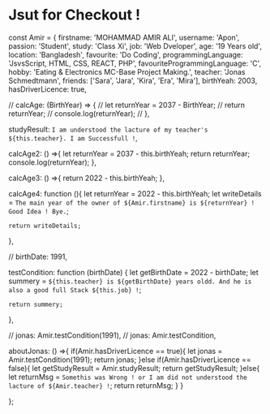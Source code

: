 # Jsut for Checkout !

const Amir = {
firstname: 'MOHAMMAD AMIR ALI',
username: 'Apon',
passion: 'Student',
study: 'Class Xi',
job: 'Web Dveloper',
age: '19 Years old',
location: 'Bangladesh',
favourite: 'Do Coding',
programmingLanguage: 'JsvsScript, HTML, CSS, REACT, PHP',
favouriteProgrammingLanguage: 'C',
hobby: 'Eating & Electronics MC-Base Project Making.',
teacher: 'Jonas Schmedtmann',
friends: ['Sara', 'Jara', 'Kira', 'Era', 'Mira'],
birthYeah: 2003,
hasDriverLicence: true,

// calcAge: (BirthYear) => {
// let returnYear = 2037 - BirthYear;
// return returnYear;
// console.log(returnYear);
// },

studyResult: `I am understood the lacture of my teacher's ${this.teacher}. I am Successfull !`,

calcAge2: () =>{
let returnYear = 2037 - this.birthYeah;
return returnYear;
console.log(returnYear);
},

calcAge3: () =>{
return 2022 - this.birthYeah;
},

calcAge4: function (){
let returnYear = 2022 - this.birthYeah;
let writeDetails = `The main year of the owner of ${Amir.firstname} is ${returnYear} ! Good Idea ! Bye.`;

    return writeDetails;

},

// birthDate: 1991,

testCondition: function (birthDate) {
let getBirthDate = 2022 - birthDate;
let summery = `${this.teacher} is ${getBirthDate} years oldd. And he is also a good full Stack ${this.job} !`;

    return summery;

},

// jonas: Amir.testCondition(1991),
// jonas: Amir.testCondition,

aboutJonas: () =>{
if(Amir.hasDriverLicence == true){
let jonas = Amir.testCondition(1991);
return jonas;
}else if(Amir.hasDriverLicence == false){
let getStudyResult = Amir.studyResult;
return getStudyResult;
}else{
let returnMsg = `Somethis was Wrong ! or I am did not understood the lacture of ${Amir.teacher} !`;
return returnMsg;
}
}

};

   <!-- Test -->
<!--
10259425000
10259425001
10259425002
10259425003
10259425004
10259425005
10259425006
10259425007
10259425008
10259425009
10259425010
10259425011
10259425012
10259425013
10259425014
10259425015
10259425016
10259425017
10259425018
10259425019
10259425020
10259425021
10259425022
10259425023
10259425024
10259425025
10259425026
10259425027
10259425028
10259425029
10259425030
10259425031
10259425032
10259425033
10259425034
10259425035
10259425036
10259425037
10259425038
10259425039
10259425040
10259425041
10259425042
10259425043
10259425044
10259425045
10259425046
10259425047
10259425048
10259425049
10259425050
10259425051
10259425052
10259425053
10259425054
10259425055
10259425056
10259425057
10259425058
10259425059
10259425060
10259425061
10259425062
10259425063
10259425064
10259425065
10259425066
10259425067
10259425068
10259425069
10259425070
10259425071
10259425072
10259425073
10259425074
10259425075
10259425076
10259425077
10259425078
10259425079
10259425080
10259425081
10259425082
10259425083
10259425084
10259425085
10259425086
10259425087
10259425088
10259425089
10259425090
10259425091
10259425092
10259425093
10259425094
10259425095
10259425096
10259425097
10259425098
10259425099
10259425100
10259425101
10259425102
10259425103
10259425104
10259425105
10259425106
10259425107
10259425108
10259425109
10259425110
10259425111
10259425112
10259425113
10259425114
10259425115
10259425116
10259425117
10259425118
10259425119
10259425120
10259425121
10259425122
10259425123
10259425124
10259425125
10259425126
10259425127
10259425128
10259425129
10259425130
10259425131
10259425132
10259425133
10259425134
10259425135
10259425136
10259425137
10259425138
10259425139
10259425140
10259425141
10259425142
10259425143
10259425144
10259425145
10259425146
10259425147
10259425148
10259425149
10259425150
10259425151
10259425152
10259425153
10259425154
10259425155
10259425156
10259425157
10259425158
10259425159
10259425160
10259425161
10259425162
10259425163
10259425164
10259425165
10259425166
10259425167
10259425168
10259425169
10259425170
10259425171
10259425172
10259425173
10259425174
10259425175
10259425176
10259425177
10259425178
10259425179
10259425180
10259425181
10259425182
10259425183
10259425184
10259425185
10259425186
10259425187
10259425188
10259425189
10259425190
10259425191
10259425192
10259425193
10259425194
10259425195
10259425196
10259425197
10259425198
10259425199
10259425200
10259425201
10259425202
10259425203
10259425204
10259425205
10259425206
10259425207
10259425208
10259425209
10259425210
10259425211
10259425212
10259425213
10259425214
10259425215
10259425216
10259425217
10259425218
10259425219
10259425220
10259425221
10259425222
10259425223
10259425224
10259425225
10259425226
10259425227
10259425228
10259425229
10259425230
10259425231
10259425232
10259425233
10259425234
10259425235
10259425236
10259425237
10259425238
10259425239
10259425240
10259425241
10259425242
10259425243
10259425244
10259425245
10259425246
10259425247
10259425248
10259425249
10259425250
10259425251
10259425252
10259425253
10259425254
10259425255
10259425256
10259425257
10259425258
10259425259
10259425260
10259425261
10259425262
10259425263
10259425264
10259425265
10259425266
10259425267
10259425268
10259425269
10259425270
10259425271
10259425272
10259425273
10259425274
10259425275
10259425276
10259425277
10259425278
10259425279
10259425280
10259425281
10259425282
10259425283
10259425284
10259425285
10259425286
10259425287
10259425288
10259425289
10259425290
10259425291
10259425292
10259425293
10259425294
10259425295
10259425296
10259425297
10259425298
10259425299
10259425300
10259425301
10259425302
10259425303
10259425304
10259425305
10259425306
10259425307
10259425308
10259425309
10259425310
10259425311
10259425312
10259425313
10259425314
10259425315
10259425316
10259425317
10259425318
10259425319
10259425320
10259425321
10259425322
10259425323
10259425324
10259425325
10259425326
10259425327
10259425328
10259425329
10259425330
10259425331
10259425332
10259425333
10259425334
10259425335
10259425336
10259425337
10259425338
10259425339
10259425340
10259425341
10259425342
10259425343
10259425344
10259425345
10259425346
10259425347
10259425348
10259425349
10259425350
10259425351
10259425352
10259425353
10259425354
10259425355
10259425356
10259425357
10259425358
10259425359
10259425360
10259425361
10259425362
10259425363
10259425364
10259425365
10259425366
10259425367
10259425368
10259425369
10259425370
10259425371
10259425372
10259425373
10259425374
10259425375
10259425376
10259425377
10259425378
10259425379
10259425380
10259425381
10259425382
10259425383
10259425384
10259425385
10259425386
10259425387
10259425388
10259425389
10259425390
10259425391
10259425392
10259425393
10259425394
10259425395
10259425396
10259425397
10259425398
10259425399
10259425400
10259425401
10259425402
10259425403
10259425404
10259425405
10259425406
10259425407
10259425408
10259425409
10259425410
10259425411
10259425412
10259425413
10259425414
10259425415
10259425416
10259425417
10259425418
10259425419
10259425420
10259425421
10259425422
10259425423
10259425424
10259425425
10259425426
10259425427
10259425428
10259425429
10259425430
10259425431
10259425432
10259425433
10259425434
10259425435
10259425436
10259425437
10259425438
10259425439
10259425440
10259425441
10259425442
10259425443
10259425444
10259425445
10259425446
10259425447
10259425448
10259425449
10259425450
10259425451
10259425452
10259425453
10259425454
10259425455
10259425456
10259425457
10259425458
10259425459
10259425460
10259425461
10259425462
10259425463
10259425464
10259425465
10259425466
10259425467
10259425468
10259425469
10259425470
10259425471
10259425472
10259425473
10259425474
10259425475
10259425476
10259425477
10259425478
10259425479
10259425480
10259425481
10259425482
10259425483
10259425484
10259425485
10259425486
10259425487
10259425488
10259425489
10259425490
10259425491
10259425492
10259425493
10259425494
10259425495
10259425496
10259425497
10259425498
10259425499
10259425500
10259425501
10259425502
10259425503
10259425504
10259425505
10259425506
10259425507
10259425508
10259425509
10259425510
10259425511
10259425512
10259425513
10259425514
10259425515
10259425516
10259425517
10259425518
10259425519
10259425520
10259425521
10259425522
10259425523
10259425524
10259425525
10259425526
10259425527
10259425528
10259425529
10259425530
10259425531
10259425532
10259425533
10259425534
10259425535
10259425536
10259425537
10259425538
10259425539
10259425540
10259425541
10259425542
10259425543
10259425544
10259425545
10259425546
10259425547
10259425548
10259425549
10259425550
10259425551
10259425552
10259425553
10259425554
10259425555
10259425556
10259425557
10259425558
10259425559
10259425560
10259425561
10259425562
10259425563
10259425564
10259425565
10259425566
10259425567
10259425568
10259425569
10259425570
10259425571
10259425572
10259425573
10259425574
10259425575
10259425576
10259425577
10259425578
10259425579
10259425580
10259425581
10259425582
10259425583
10259425584
10259425585
10259425586
10259425587
10259425588
10259425589
10259425590
10259425591
10259425592
10259425593
10259425594
10259425595
10259425596
10259425597
10259425598
10259425599
10259425600
10259425601
10259425602
10259425603
10259425604
10259425605
10259425606
10259425607
10259425608
10259425609
10259425610
10259425611
10259425612
10259425613
10259425614
10259425615
10259425616
10259425617
10259425618
10259425619
10259425620
10259425621
10259425622
10259425623
10259425624
10259425625
10259425626
10259425627
10259425628
10259425629
10259425630
10259425631
10259425632
10259425633
10259425634
10259425635
10259425636
10259425637
10259425638
10259425639
10259425640
10259425641
10259425642
10259425643
10259425644
10259425645
10259425646
10259425647
10259425648
10259425649
10259425650
10259425651
10259425652
10259425653
10259425654
10259425655
10259425656
10259425657
10259425658
10259425659
10259425660
10259425661
10259425662
10259425663
10259425664
10259425665
10259425666
10259425667
10259425668
10259425669
10259425670
10259425671
10259425672
10259425673
10259425674
10259425675
10259425676
10259425677
10259425678
10259425679
10259425680
10259425681
10259425682
10259425683
10259425684
10259425685
10259425686
10259425687
10259425688
10259425689
10259425690
10259425691
10259425692
10259425693
10259425694
10259425695
10259425696
10259425697
10259425698
10259425699
10259425700
10259425701
10259425702
10259425703
10259425704
10259425705
10259425706
10259425707
10259425708
10259425709
10259425710
10259425711
10259425712
10259425713
10259425714
10259425715
10259425716
10259425717
10259425718
10259425719
10259425720
10259425721
10259425722
10259425723
10259425724
10259425725
10259425726
10259425727
10259425728
10259425729
10259425730
10259425731
10259425732
10259425733
10259425734
10259425735
10259425736
10259425737
10259425738
10259425739
10259425740
10259425741
10259425742
10259425743
10259425744
10259425745
10259425746
10259425747
10259425748
10259425749
10259425750
10259425751
10259425752
10259425753
10259425754
10259425755
10259425756
10259425757
10259425758
10259425759
10259425760
10259425761
10259425762
10259425763
10259425764
10259425765
10259425766
10259425767
10259425768
10259425769
10259425770
10259425771
10259425772
10259425773
10259425774
10259425775
10259425776
10259425777
10259425778
10259425779
10259425780
10259425781
10259425782
10259425783
10259425784
10259425785
10259425786
10259425787
10259425788
10259425789
10259425790
10259425791
10259425792
10259425793
10259425794
10259425795
10259425796
10259425797
10259425798
10259425799
10259425800
10259425801
10259425802
10259425803
10259425804
10259425805
10259425806
10259425807
10259425808
10259425809
10259425810
10259425811
10259425812
10259425813
10259425814
10259425815
10259425816
10259425817
10259425818
10259425819
10259425820
10259425821
10259425822
10259425823
10259425824
10259425825
10259425826
10259425827
10259425828
10259425829
10259425830
10259425831
10259425832
10259425833
10259425834
10259425835
10259425836
10259425837
10259425838
10259425839
10259425840
10259425841
10259425842
10259425843
10259425844
10259425845
10259425846
10259425847
10259425848
10259425849
10259425850
10259425851
10259425852
10259425853
10259425854
10259425855
10259425856
10259425857
10259425858
10259425859
10259425860
10259425861
10259425862
10259425863
10259425864
10259425865
10259425866
10259425867
10259425868
10259425869
10259425870
10259425871
10259425872
10259425873
10259425874
10259425875
10259425876
10259425877
10259425878
10259425879
10259425880
10259425881
10259425882
10259425883
10259425884
10259425885
10259425886
10259425887
10259425888
10259425889
10259425890
10259425891
10259425892
10259425893
10259425894
10259425895
10259425896
10259425897
10259425898
10259425899
10259425900
10259425901
10259425902
10259425903
10259425904
10259425905
10259425906
10259425907
10259425908
10259425909
10259425910
10259425911
10259425912
10259425913
10259425914
10259425915
10259425916
10259425917
10259425918
10259425919
10259425920
10259425921
10259425922
10259425923
10259425924
10259425925
10259425926
10259425927
10259425928
10259425929
10259425930
10259425931
10259425932
10259425933
10259425934
10259425935
10259425936
10259425937
10259425938
10259425939
10259425940
10259425941
10259425942
10259425943
10259425944
10259425945
10259425946
10259425947
10259425948
10259425949
10259425950
10259425951
10259425952
10259425953
10259425954
10259425955
10259425956
10259425957
10259425958
10259425959
10259425960
10259425961
10259425962
10259425963
10259425964
10259425965
10259425966
10259425967
10259425968
10259425969
10259425970
10259425971
10259425972
10259425973
10259425974
10259425975
10259425976
10259425977
10259425978
10259425979
10259425980
10259425981
10259425982
10259425983
10259425984
10259425985
10259425986
10259425987
10259425988
10259425989
10259425990
10259425991
10259425992
10259425993
10259425994
10259425995
10259425996
10259425997
10259425998
10259425999
10259426000
10259426001
-->
